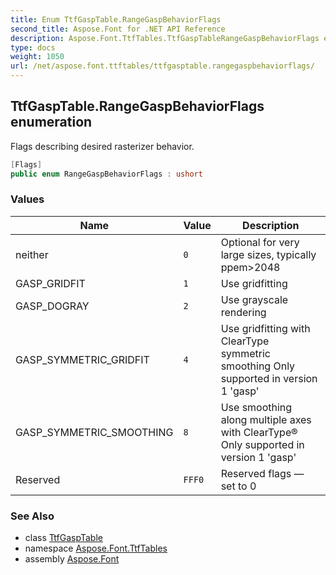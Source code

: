 ```yaml
---
title: Enum TtfGaspTable.RangeGaspBehaviorFlags
second_title: Aspose.Font for .NET API Reference
description: Aspose.Font.TtfTables.TtfGaspTableRangeGaspBehaviorFlags enum. Flags describing desired rasterizer behavior
type: docs
weight: 1050
url: /net/aspose.font.ttftables/ttfgasptable.rangegaspbehaviorflags/
---
```

## TtfGaspTable.RangeGaspBehaviorFlags enumeration

Flags describing desired rasterizer behavior.

```csharp
[Flags]
public enum RangeGaspBehaviorFlags : ushort
```

### Values

| Name | Value | Description |
| --- | --- | --- |
| neither | `0` | Optional for very large sizes, typically ppem&gt;2048 |
| GASP_GRIDFIT | `1` | Use gridfitting |
| GASP_DOGRAY | `2` | Use grayscale rendering |
| GASP_SYMMETRIC_GRIDFIT | `4` | Use gridfitting with ClearType symmetric smoothing Only supported in version 1 'gasp' |
| GASP_SYMMETRIC_SMOOTHING | `8` | Use smoothing along multiple axes with ClearType® Only supported in version 1 'gasp' |
| Reserved | `FFF0` | Reserved flags — set to 0 |

### See Also

* class [TtfGaspTable](../ttfgasptable/)
* namespace [Aspose.Font.TtfTables](../../aspose.font.ttftables/)
* assembly [Aspose.Font](../../)


